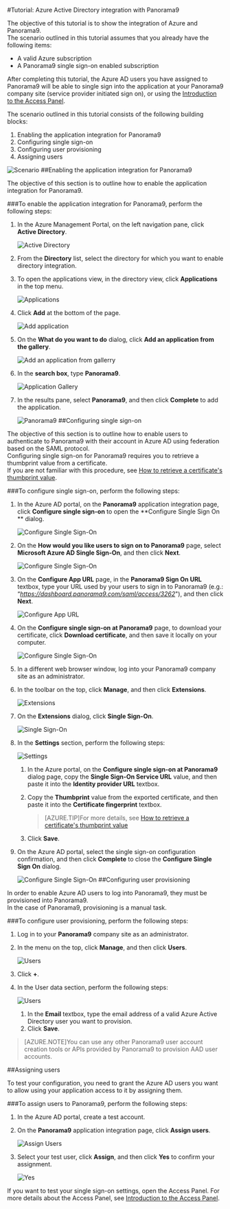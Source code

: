 <properties 
    pageTitle="Tutorial: Azure Active Directory integration with Panorama9 | Microsoft Azure" 
    description="Learn how to use Panorama9 with Azure Active Directory to enable single sign-on, automated provisioning, and more!" 
    services="active-directory" 
    authors="markusvi"  
    documentationCenter="na" 
    manager="stevenpo"/>
<tags 
    ms.service="active-directory" 
    ms.devlang="na" 
    ms.topic="article" 
    ms.tgt_pltfrm="na" 
    ms.workload="identity" 
    ms.date="10/22/2015" 
    ms.author="markvi" />

#Tutorial: Azure Active Directory integration with Panorama9
  
The objective of this tutorial is to show the integration of Azure and Panorama9.  
The scenario outlined in this tutorial assumes that you already have the following items:

-   A valid Azure subscription
-   A Panorama9 single sign-on enabled subscription
  
After completing this tutorial, the Azure AD users you have assigned to Panorama9 will be able to single sign into the application at your Panorama9 company site (service provider initiated sign on), or using the [Introduction to the Access Panel](active-directory-saas-access-panel-introduction.md).
  
The scenario outlined in this tutorial consists of the following building blocks:

1.  Enabling the application integration for Panorama9
2.  Configuring single sign-on
3.  Configuring user provisioning
4.  Assigning users

![Scenario](./media/active-directory-saas-panorama9-tutorial/IC790016.png "Scenario")
##Enabling the application integration for Panorama9
  
The objective of this section is to outline how to enable the application integration for Panorama9.

###To enable the application integration for Panorama9, perform the following steps:

1.  In the Azure Management Portal, on the left navigation pane, click **Active Directory**.

    ![Active Directory](./media/active-directory-saas-panorama9-tutorial/IC700993.png "Active Directory")

2.  From the **Directory** list, select the directory for which you want to enable directory integration.

3.  To open the applications view, in the directory view, click **Applications** in the top menu.

    ![Applications](./media/active-directory-saas-panorama9-tutorial/IC700994.png "Applications")

4.  Click **Add** at the bottom of the page.

    ![Add application](./media/active-directory-saas-panorama9-tutorial/IC749321.png "Add application")

5.  On the **What do you want to do** dialog, click **Add an application from the gallery**.

    ![Add an application from gallerry](./media/active-directory-saas-panorama9-tutorial/IC749322.png "Add an application from gallerry")

6.  In the **search box**, type **Panorama9**.

    ![Application Gallery](./media/active-directory-saas-panorama9-tutorial/IC790017.png "Application Gallery")

7.  In the results pane, select **Panorama9**, and then click **Complete** to add the application.

    ![Panorama9](./media/active-directory-saas-panorama9-tutorial/IC790018.png "Panorama9")
##Configuring single sign-on
  
The objective of this section is to outline how to enable users to authenticate to Panorama9 with their account in Azure AD using federation based on the SAML protocol.  
Configuring single sign-on for Panorama9 requires you to retrieve a thumbprint value from a certificate.  
If you are not familiar with this procedure, see [How to retrieve a certificate's thumbprint value](http://youtu.be/YKQF266SAxI).

###To configure single sign-on, perform the following steps:

1.  In the Azure AD portal, on the **Panorama9** application integration page, click **Configure single sign-on** to open the **Configure Single Sign On ** dialog.

    ![Configure Single Sign-On](./media/active-directory-saas-panorama9-tutorial/IC790019.png "Configure Single Sign-On")

2.  On the **How would you like users to sign on to Panorama9** page, select **Microsoft Azure AD Single Sign-On**, and then click **Next**.

    ![Configure Single Sign-On](./media/active-directory-saas-panorama9-tutorial/IC790020.png "Configure Single Sign-On")

3.  On the **Configure App URL** page, in the **Panorama9 Sign On URL** textbox, type your URL used by your users to sign in to Panorama9 (e.g.: “*https://dashboard.panorama9.com/saml/access/3262*"), and then click **Next**.

    ![Configure App URL](./media/active-directory-saas-panorama9-tutorial/IC790021.png "Configure App URL")

4.  On the **Configure single sign-on at Panorama9** page, to download your certificate, click **Download certificate**, and then save it locally on your computer.

    ![Configure Single Sign-On](./media/active-directory-saas-panorama9-tutorial/IC790022.png "Configure Single Sign-On")

5.  In a different web browser window, log into your Panorama9 company site as an administrator.

6.  In the toolbar on the top, click **Manage**, and then click **Extensions**.

    ![Extensions](./media/active-directory-saas-panorama9-tutorial/IC790023.png "Extensions")

7.  On the **Extensions** dialog, click **Single Sign-On**.

    ![Single Sign-On](./media/active-directory-saas-panorama9-tutorial/IC790024.png "Single Sign-On")

8.  In the **Settings** section, perform the following steps:

    ![Settings](./media/active-directory-saas-panorama9-tutorial/IC790025.png "Settings")

    1.  In the Azure portal, on the **Configure single sign-on at Panorama9** dialog page, copy the **Single Sign-On Service URL** value, and then paste it into the **Identity provider URL** textbox.
    2.  Copy the **Thumbprint** value from the exported certificate, and then paste it into the **Certificate fingerprint** textbox.  

        >[AZURE.TIP]For more details, see [How to retrieve a certificate's thumbprint value](http://youtu.be/YKQF266SAxI)

    3.  Click **Save**.

9.  On the Azure AD portal, select the single sign-on configuration confirmation, and then click **Complete** to close the **Configure Single Sign On** dialog.

    ![Configure Single Sign-On](./media/active-directory-saas-panorama9-tutorial/IC790026.png "Configure Single Sign-On")
##Configuring user provisioning
  
In order to enable Azure AD users to log into Panorama9, they must be provisioned into Panorama9.  
In the case of Panorama9, provisioning is a manual task.

###To configure user provisioning, perform the following steps:

1.  Log in to your **Panorama9** company site as an administrator.

2.  In the menu on the top, click **Manage**, and then click **Users**.

    ![Users](./media/active-directory-saas-panorama9-tutorial/IC790027.png "Users")

3.  Click **+**.

4.  In the User data section, perform the following steps:

    ![Users](./media/active-directory-saas-panorama9-tutorial/IC790028.png "Users")

    1.  In the **Email** textbox, type the email address of a valid Azure Active Directory user you want to provision.
    2.  Click **Save**.

>[AZURE.NOTE]You can use any other Panorama9 user account creation tools or APIs provided by Panorama9 to provision AAD user accounts.

##Assigning users
  
To test your configuration, you need to grant the Azure AD users you want to allow using your application access to it by assigning them.

###To assign users to Panorama9, perform the following steps:

1.  In the Azure AD portal, create a test account.

2.  On the **Panorama9** application integration page, click **Assign users**.

    ![Assign Users](./media/active-directory-saas-panorama9-tutorial/IC790029.png "Assign Users")

3.  Select your test user, click **Assign**, and then click **Yes** to confirm your assignment.

    ![Yes](./media/active-directory-saas-panorama9-tutorial/IC767830.png "Yes")
  
If you want to test your single sign-on settings, open the Access Panel. For more details about the Access Panel, see [Introduction to the Access Panel](active-directory-saas-access-panel-introduction.md).



<!--HONumber=Mar16_HO4-->



